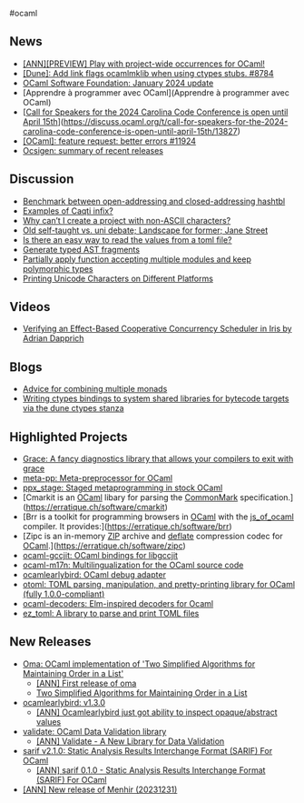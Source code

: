#ocaml
## News
- [[ANN][PREVIEW] Play with project-wide occurrences for OCaml!](https://discuss.ocaml.org/t/ann-preview-play-with-project-wide-occurrences-for-ocaml/13814)
- [[Dune]: Add link flags ocamlmklib when using ctypes stubs. #8784](https://github.com/ocaml/dune/pull/8784)
- [OCaml Software Foundation: January 2024 update](https://discuss.ocaml.org/t/ocaml-software-foundation-january-2024-update/13828)
- [Apprendre à programmer avec OCaml](Apprendre à programmer avec OCaml)
- [[Call for Speakers for the 2024 Carolina Code Conference is open until April 15th](https://discuss.ocaml.org/t/call-for-speakers-for-the-2024-carolina-code-conference-is-open-until-april-15th/13827)](https://discuss.ocaml.org/t/call-for-speakers-for-the-2024-carolina-code-conference-is-open-until-april-15th/13827)
- [[OCaml]: feature request: better errors #11924](https://github.com/ocaml/ocaml/discussions/11924)
- [Ocsigen: summary of recent releases](https://discuss.ocaml.org/t/ocsigen-summary-of-recent-releases/13817)
## Discussion
- [Benchmark between open-addressing and closed-addressing hashtbl](https://discuss.ocaml.org/t/benchmark-between-open-addressing-and-closed-addressing-hashtbl/13882)
- [Examples of Caqti infix?](https://discuss.ocaml.org/t/examples-of-caqti-infix/13878)
- [Why can’t I create a project with non-ASCII characters? ](https://discuss.ocaml.org/t/why-can-t-i-create-a-project-with-non-ascii-characters/13865)
- [Old self-taught vs. uni debate; Landscape for former; Jane Street](https://discuss.ocaml.org/t/old-self-taught-vs-uni-debate-landscape-for-former-jane-street/13851)
- [Is there an easy way to read the values from a toml file?](https://discuss.ocaml.org/t/toml-file-parser/13854)
- [Generate typed AST fragments](https://discuss.ocaml.org/t/generate-typed-ast-fragments/13824)
- [Partially apply function accepting multiple modules and keep polymorphic types](https://discuss.ocaml.org/t/partially-apply-function-accepting-multiple-modules-and-keep-polymorphic-types/13823)
- [Printing Unicode Characters on Different Platforms](https://discuss.ocaml.org/t/printing-unicode-characters-on-different-platforms/13813)
## Videos
- [Verifying an Effect-Based Cooperative Concurrency Scheduler in Iris by Adrian Dapprich](https://watch.ocaml.org/w/iQNqZzA8gVmd4RQaycAwx4)
## Blogs
- [Advice for combining multiple monads](https://discuss.ocaml.org/t/advice-for-combining-multiple-monads/10409)
- [Writing ctypes bindings to system shared libraries for bytecode targets via the dune ctypes stanza](https://discuss.ocaml.org/t/writing-ctypes-bindings-to-system-shared-libraries-for-bytecode-targets-via-the-dune-ctypes-stanza/13844)
## Highlighted Projects
- [Grace: A fancy diagnostics library that allows your compilers to exit with grace](https://github.com/johnyob/grace)
- [meta-pp: Meta-preprocessor for OCaml](https://github.com/thierry-martinez/metapp)
- [ppx_stage: Staged metaprogramming in stock OCaml](https://github.com/stedolan/ppx_stage)
- [Cmarkit is an [OCaml](http://ocaml.org) libary for parsing the [CommonMark](https://spec.commonmark.org/) specification.](https://erratique.ch/software/cmarkit)
- [Brr is a toolkit for programming browsers in [OCaml](http://ocaml.org) with the [js_of_ocaml](http://ocsigen.org/js_of_ocaml/) compiler. It provides:](https://erratique.ch/software/brr)
- [Zipc is an in-memory [ZIP](https://pkware.cachefly.net/webdocs/casestudies/APPNOTE.TXT) archive and [deflate](https://www.rfc-editor.org/rfc/rfc1951) compression codec for [OCaml](http://ocaml.org).](https://erratique.ch/software/zipc)
- [ocaml-gccjit: OCaml bindings for libgccjit](https://github.com/lukstafi/ocaml-gccjit)
- [ocaml-m17n: Multilingualization for the OCaml source code](https://github.com/whitequark/ocaml-m17n)
- [ocamlearlybird: OCaml debug adapter](https://github.com/hackwaly/ocamlearlybird)
- [otoml: TOML parsing, manipulation, and pretty-printing library for OCaml (fully 1.0.0-compliant)](https://github.com/dmbaturin/otoml)
- [ocaml-decoders: Elm-inspired decoders for Ocaml](https://github.com/mattjbray/ocaml-decoders)
- [ez_toml: A library to parse and print TOML files](https://github.com/OCamlPro/ez_toml)
## New Releases
- [Oma: OCaml implementation of 'Two Simplified Algorithms for Maintaining Order in a List'](http://cambium.inria.fr/~fpottier/oma/doc/oma/Oma/index.html)
	- [[ANN] First release of oma](https://discuss.ocaml.org/t/ann-first-release-of-oma/13845)
	- [Two Simplified Algorithms for Maintaining Order in a List](https://erikdemaine.org/papers/DietzSleator_ESA2002/paper.pdf)
- [ocamlearlybird: v1.3.0](https://github.com/hackwaly/ocamlearlybird)
	- [[ANN] Ocamlearlybird just got ability to inspect opaque/abstract values](https://discuss.ocaml.org/t/ann-ocamlearlybird-just-got-ability-to-inspect-opaque-abstract-values/13852)
- [validate: OCaml Data Validation library](https://github.com/Axot017/validate)
	- [[ANN] Validate - A New Library for Data Validation](https://discuss.ocaml.org/t/ann-validate-a-new-library-for-data-validation/13861)
- [sarif v2.1.0: Static Analysis Results Interchange Format (SARIF) For OCaml](https://github.com/gborough/sarif)
	- [[ANN] sarif 0.1.0 - Static Analysis Results Interchange Format (SARIF) For OCaml](https://discuss.ocaml.org/t/ann-sarif-0-1-0-static-analysis-results-interchange-format-sarif-for-ocaml/13821)
- [[ANN] New release of Menhir (20231231)](https://discuss.ocaml.org/t/ann-new-release-of-menhir-20231231/13816)